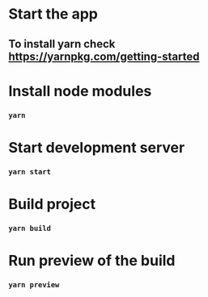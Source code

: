 # Start the app

## To install yarn check https://yarnpkg.com/getting-started

# Install node modules

### `yarn`

# Start development server

### `yarn start`

# Build project

### `yarn build`

# Run preview of the build

### `yarn preview`
